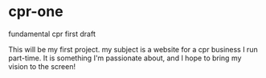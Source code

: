 # cpr-one
fundamental cpr first draft

This will be my first project. my subject is a website for a cpr business I run part-time.
It is something I'm passionate about, and I hope to bring my vision to the screen!
